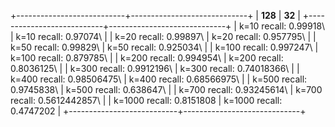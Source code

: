 +---------------------------+-----------------------------+
| **128**                   | **32**                      |
+---------------------------+-----------------------------+
| k=10 recall: 0.99918\     | k=10 recall: 0.97074\       |
| k=20 recall: 0.99897\     | k=20 recall: 0.957795\      |
| k=50 recall: 0.99829\     | k=50 recall: 0.925034\      |
| k=100 recall: 0.997247\   | k=100 recall: 0.879785\     |
| k=200 recall: 0.994954\   | k=200 recall: 0.8036125\    |
| k=300 recall: 0.9912196\  | k=300 recall: 0.74018366\   |
| k=400 recall: 0.98506475\ | k=400 recall: 0.68566975\   |
| k=500 recall: 0.9745838\  | k=500 recall: 0.638647\     |
| k=700 recall: 0.93245614\ | k=700 recall: 0.5612442857\ |
| k=1000 recall: 0.8151808  | k=1000 recall: 0.4747202    |
+---------------------------+-----------------------------+
